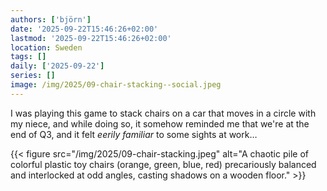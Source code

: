```yaml
---
authors: ['björn']
date: '2025-09-22T15:46:26+02:00'
lastmod: '2025-09-22T15:46:26+02:00'
location: Sweden
tags: []
daily: ['2025-09-22']
series: []
image: /img/2025/09-chair-stacking--social.jpeg
---
```

I was playing this game to stack chairs on a car that moves in a circle with my niece, and while doing so, it somehow reminded me that we're at the end of Q3, and it felt _eerily familiar_ to some sights at work…

{{< figure src="/img/2025/09-chair-stacking.jpeg" alt="A chaotic pile of colorful plastic toy chairs (orange, green, blue, red) precariously balanced and interlocked at odd angles, casting shadows on a wooden floor." >}}
